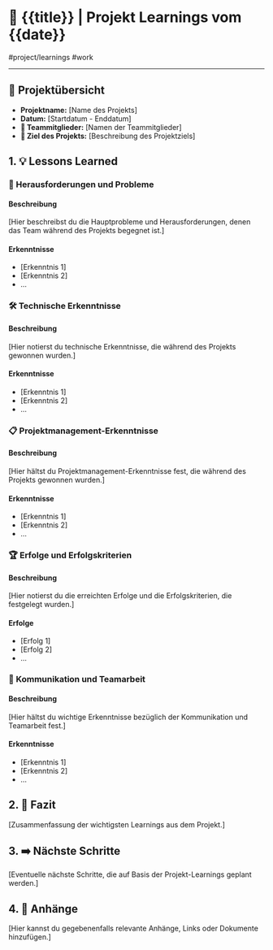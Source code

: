 # 🚀 {{title}} | Projekt Learnings vom {{date}}
#project/learnings #work 
____

## 📅 Projektübersicht

- **Projektname:** [Name des Projekts]
- **Datum:** [Startdatum - Enddatum]
- **👥 Teammitglieder:** [Namen der Teammitglieder]
- **🎯 Ziel des Projekts:** [Beschreibung des Projektziels]

## 1. 💡 Lessons Learned

###  🚧 Herausforderungen und Probleme

#### Beschreibung

[Hier beschreibst du die Hauptprobleme und Herausforderungen, denen das Team während des Projekts begegnet ist.]

#### Erkenntnisse

- [Erkenntnis 1]
- [Erkenntnis 2]
- ...

### 🛠️ Technische Erkenntnisse

#### Beschreibung

[Hier notierst du technische Erkenntnisse, die während des Projekts gewonnen wurden.]

#### Erkenntnisse

- [Erkenntnis 1]
- [Erkenntnis 2]
- ...

### 📋 Projektmanagement-Erkenntnisse

#### Beschreibung

[Hier hältst du Projektmanagement-Erkenntnisse fest, die während des Projekts gewonnen wurden.]

#### Erkenntnisse

- [Erkenntnis 1]
- [Erkenntnis 2]
- ...

### 🏆 Erfolge und Erfolgskriterien

#### Beschreibung

[Hier notierst du die erreichten Erfolge und die Erfolgskriterien, die festgelegt wurden.]

#### Erfolge

- [Erfolg 1]
- [Erfolg 2]
- ...

### 🤝 Kommunikation und Teamarbeit

#### Beschreibung

[Hier hältst du wichtige Erkenntnisse bezüglich der Kommunikation und Teamarbeit fest.]

#### Erkenntnisse

- [Erkenntnis 1]
- [Erkenntnis 2]
- ...

## 2. 📝 Fazit

[Zusammenfassung der wichtigsten Learnings aus dem Projekt.]

## 3. ➡️ Nächste Schritte

[Eventuelle nächste Schritte, die auf Basis der Projekt-Learnings geplant werden.]

## 4. 📎 Anhänge

[Hier kannst du gegebenenfalls relevante Anhänge, Links oder Dokumente hinzufügen.]
